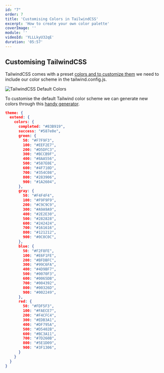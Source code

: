 ```yaml
---
id: "7"
order: 7
title: 'Customising Colors in TailwindCSS'
excerpt: 'How to create your own color palette'
coverImage: ''
module: ''
videoId: 'YLLLkyU32qE'
duration: '05:57'
---
```


## Customising TailwindCSS

TailwindCSS comes with a preset [colors and to customize them](https://tailwindcss.com/docs/customizing-colors) we need to include our color scheme in the tailwind.config.js.

![TailwindCSS Default Colors](/assets/course/styling/img_tailwind-css-colors.png)

To customise the default Tailwind color scheme we can generate new colors through this [handy generator](https://javisperez.github.io/tailwindcolorshades/#/).

```json
theme: {
  extend: {
    colors: {
      completed: "#83B919",
      success: "#587e0e",
      green: {
        50: "#F7F9F3",
        100: "#EEF2E7",
        200: "#D5DFC3",
        300: "#BCCB9F",
        400: "#8AA556",
        500: "#587E0E",
        600: "#4F710D",
        700: "#354C08",
        800: "#283906",
        900: "#1A2604",
      },
      gray: {
        50: "#F4F4F4",
        100: "#F9F9F9",
        200: "#C9C9C9",
        300: "#A9A9A9",
        400: "#2E2E30",
        500: "#282828",
        600: "#242424",
        700: "#161616",
        800: "#121212",
        900: "#0C0C0C",
      },
      blue: {
        50: "#F2F8FE",
        100: "#E6F1FE",
        200: "#BFDBFC",
        300: "#99C6FA",
        400: "#4D9BF7",
        500: "#0070F3",
        600: "#0065DB",
        700: "#004392",
        800: "#00326D",
        900: "#002249",
      },
      red: {
        50: "#FDF5F3",
        100: "#FAECE7",
        200: "#F4CFC4",
        300: "#EDB3A1",
        400: "#DF795A",
        500: "#D5402B",
        600: "#BC3A11",
        700: "#7D260B",
        800: "#5E1D09",
        900: "#3F1306",
      }
    }
  }
}
```
